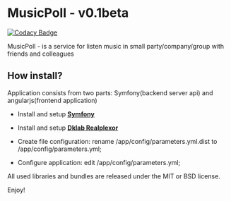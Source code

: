 MusicPoll - v0.1beta
========================

[![Codacy Badge](https://api.codacy.com/project/badge/Grade/776e23bab2824184be3f3372092090fd)](https://app.codacy.com/app/xeurun/musicpoll?utm_source=github.com&utm_medium=referral&utm_content=xeurun/musicpoll&utm_campaign=Badge_Grade_Dashboard)

MusicPoll - is a service for listen music in small party/company/group with friends and colleagues

How install?
--------------

Application consists from two parts: Symfony(backend server api) and angularjs(frontend application)

  * Install and setup [**Symfony**][1]

  * Install and setup [**Dklab Realplexor**][2]

  * Create file configuration: rename /app/config/parameters.yml.dist to /app/config/parameters.yml;

  * Configure application: edit /app/config/parameters.yml;

All used libraries and bundles are released under the MIT or BSD license.

Enjoy!

[1]:  http://symfony.com/doc/2.3/book/installation.html
[2]:  http://dklab.ru/lib/dklab_realplexor/

